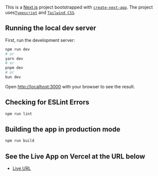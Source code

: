 This is a [Next.js](https://nextjs.org/) project bootstrapped with [`create-next-app`](https://github.com/vercel/next.js/tree/canary/packages/create-next-app). The project uses[`Typescript`](https://www.typescriptlang.org/) and [`Tailwind CSS`](https://tailwindui.com/).

## Running the local dev server

First, run the development server:

```bash
npm run dev
# or
yarn dev
# or
pnpm dev
# or
bun dev
```

Open [http://localhost:3000](http://localhost:3000) with your browser to see the result.

## Checking for ESLint Errors

```bash
npm run lint
```

## Building the app in production mode

```bash
npm run build
```

## See the Live App on Vercel at the URL below

- [Live URL](https://next-react-app-plum.vercel.app/)